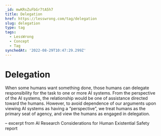 ```yaml
---
_id: mwKRsZuFbGr7tA5h7
title: Delegation
href: https://lesswrong.com/tag/delegation
slug: delegation
type: tag
tags:
  - LessWrong
  - Concept
  - Tag
synchedAt: '2022-08-29T10:47:29.299Z'
---
```


# Delegation

When some humans want something done, those humans can delegate responsibility for the task to one or more AI systems. From the perspective of the AI systems, the relationship would be one of assistance directed toward the humans. However, to avoid dependence of our arguments upon viewing AI systems as having a “perspective”, we treat humans as the primary seat of agency, and view the humans as engaged in delegation.

– excerpt from AI Research Considerations for Human Existential Safety report
